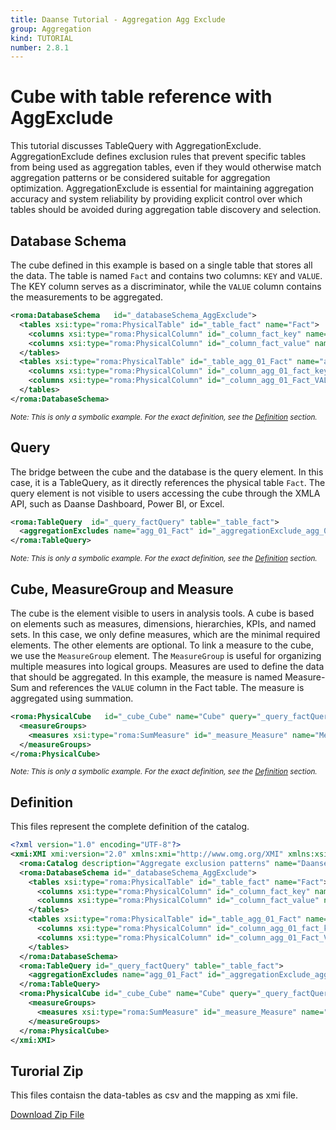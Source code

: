 ```yaml
---
title: Daanse Tutorial - Aggregation Agg Exclude
group: Aggregation
kind: TUTORIAL
number: 2.8.1
---
```



# Cube with table reference with AggExclude

This tutorial discusses TableQuery with AggregationExclude.
AggregationExclude defines exclusion rules that prevent specific tables from being used as aggregation tables,
even if they would otherwise match aggregation patterns or be considered suitable for aggregation optimization.
AggregationExclude is essential for maintaining aggregation accuracy and system reliability by providing explicit
control over which tables should be avoided during aggregation table discovery and selection.


## Database Schema

The cube defined in this example is based on a single table that stores all the data. The table is named `Fact` and contains two columns: `KEY` and `VALUE`.
The KEY column serves as a discriminator, while the `VALUE` column contains the measurements to be aggregated.


```xml
<roma:DatabaseSchema   id="_databaseSchema_AggExclude">
  <tables xsi:type="roma:PhysicalTable" id="_table_fact" name="Fact">
    <columns xsi:type="roma:PhysicalColumn" id="_column_fact_key" name="KEY"/>
    <columns xsi:type="roma:PhysicalColumn" id="_column_fact_value" name="VALUE" type="Integer"/>
  </tables>
  <tables xsi:type="roma:PhysicalTable" id="_table_agg_01_Fact" name="agg_01_Fact">
    <columns xsi:type="roma:PhysicalColumn" id="_column_agg_01_fact_key" name="KEY"/>
    <columns xsi:type="roma:PhysicalColumn" id="_column_agg_01_Fact_VALUE_count" name="KEY"/>
  </tables>
</roma:DatabaseSchema>

```
*<small>Note: This is only a symbolic example. For the exact definition, see the [Definition](#definition) section.</small>*
## Query

The bridge between the cube and the database is the query element. In this case, it is a TableQuery, as it directly references the physical table `Fact`.
The query element is not visible to users accessing the cube through the XMLA API, such as Daanse Dashboard, Power BI, or Excel.


```xml
<roma:TableQuery  id="_query_factQuery" table="_table_fact">
  <aggregationExcludes name="agg_01_Fact" id="_aggregationExclude_agg_01_Fact"/>
</roma:TableQuery>

```
*<small>Note: This is only a symbolic example. For the exact definition, see the [Definition](#definition) section.</small>*
## Cube, MeasureGroup and Measure

The cube is the element visible to users in analysis tools. A cube is based on elements such as measures, dimensions, hierarchies, KPIs, and named sets.
In this case, we only define measures, which are the minimal required elements. The other elements are optional. To link a measure to the cube, we use the `MeasureGroup` element.
The `MeasureGroup` is useful for organizing multiple measures into logical groups. Measures are used to define the data that should be aggregated.
In this example, the measure is named Measure-Sum and references the `VALUE` column in the Fact table. The measure is aggregated using summation.


```xml
<roma:PhysicalCube   id="_cube_Cube" name="Cube" query="_query_factQuery">
  <measureGroups>
    <measures xsi:type="roma:SumMeasure" id="_measure_Measure" name="Measure" column="_column_fact_value"/>
  </measureGroups>
</roma:PhysicalCube>

```
*<small>Note: This is only a symbolic example. For the exact definition, see the [Definition](#definition) section.</small>*

## Definition

This files represent the complete definition of the catalog.

```xml
<?xml version="1.0" encoding="UTF-8"?>
<xmi:XMI xmi:version="2.0" xmlns:xmi="http://www.omg.org/XMI" xmlns:xsi="http://www.w3.org/2001/XMLSchema-instance" xmlns:roma="https://www.daanse.org/spec/org.eclipse.daanse.rolap.mapping">
  <roma:Catalog description="Aggregate exclusion patterns" name="Daanse Tutorial - Aggregation Agg Exclude" cubes="_cube_Cube" dbschemas="_databaseSchema_AggExclude"/>
  <roma:DatabaseSchema id="_databaseSchema_AggExclude">
    <tables xsi:type="roma:PhysicalTable" id="_table_fact" name="Fact">
      <columns xsi:type="roma:PhysicalColumn" id="_column_fact_key" name="KEY"/>
      <columns xsi:type="roma:PhysicalColumn" id="_column_fact_value" name="VALUE" type="Integer"/>
    </tables>
    <tables xsi:type="roma:PhysicalTable" id="_table_agg_01_Fact" name="agg_01_Fact">
      <columns xsi:type="roma:PhysicalColumn" id="_column_agg_01_fact_key" name="KEY"/>
      <columns xsi:type="roma:PhysicalColumn" id="_column_agg_01_Fact_VALUE_count" name="KEY"/>
    </tables>
  </roma:DatabaseSchema>
  <roma:TableQuery id="_query_factQuery" table="_table_fact">
    <aggregationExcludes name="agg_01_Fact" id="_aggregationExclude_agg_01_Fact"/>
  </roma:TableQuery>
  <roma:PhysicalCube id="_cube_Cube" name="Cube" query="_query_factQuery">
    <measureGroups>
      <measures xsi:type="roma:SumMeasure" id="_measure_Measure" name="Measure" column="_column_fact_value"/>
    </measureGroups>
  </roma:PhysicalCube>
</xmi:XMI>

```



## Turorial Zip
This files contaisn the data-tables as csv and the mapping as xmi file.

<a href="./zip/tutorial.aggregation.aggexclude.zip" download>Download Zip File</a>
